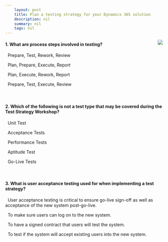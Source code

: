 ```yaml
---
    layout: post
    title: Plan a testing strategy for your Dynamics 365 solution  
    description: nil
    summary: nil
    tags: nil
---
```



 <a target="_blank" href="https://docs.microsoft.com/en-us/learn/modules/test-strategy/4-check/"><i class="fas fa-external-link-alt"></i> </a>
 <img align="right" src="https://docs.microsoft.com/en-us/learn/achievements/test-strategy.svg">
####  1. What are process steps involved in testing?


<i class='far fa-square'></i> &nbsp;&nbsp;Prepare, Test, Rework, Review

<i class='fas fa-check-square' style='color: Dodgerblue;'></i> &nbsp;&nbsp;Plan, Prepare, Execute, Report

<i class='far fa-square'></i> &nbsp;&nbsp;Plan, Execute, Rework, Report

<i class='far fa-square'></i> &nbsp;&nbsp;Prepare, Test, Execute, Review
<br />
<br />
<br />

####  2. Which of the following is not a test type that may be covered during the Test Strategy Workshop?


<i class='far fa-square'></i> &nbsp;&nbsp;Unit Test

<i class='far fa-square'></i> &nbsp;&nbsp;Acceptance Tests

<i class='far fa-square'></i> &nbsp;&nbsp;Performance Tests

<i class='fas fa-check-square' style='color: Dodgerblue;'></i> &nbsp;&nbsp;Aptitude Test

<i class='far fa-square'></i> &nbsp;&nbsp;Go-Live Tests
<br />
<br />
<br />

####  3. What is user acceptance testing used for when implementing a test strategy?


<i class='fas fa-check-square' style='color: Dodgerblue;'></i> &nbsp;&nbsp;User acceptance testing is critical to ensure go-live sign-off as well as acceptance of the new system post-go-live.

<i class='far fa-square'></i> &nbsp;&nbsp;To make sure users can log on to the new system.

<i class='far fa-square'></i> &nbsp;&nbsp;To have a signed contract that users will test the system.

<i class='far fa-square'></i> &nbsp;&nbsp;To test if the system will accept existing users into the new system.
<br />
<br />
<br />

